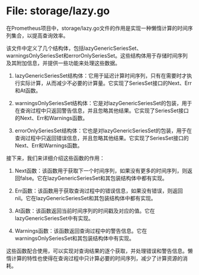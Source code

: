 # File: storage/lazy.go

在Prometheus项目中，storage/lazy.go文件的作用是实现一种懒惰计算的时间序列集合，以提高查询效率。

该文件中定义了几个结构体，包括lazyGenericSeriesSet、warningsOnlySeriesSet和errorOnlySeriesSet。这些结构体用于存储时间序列及其附加信息，并提供一些功能来处理这些数据。

1. lazyGenericSeriesSet结构体：它用于延迟计算时间序列，只有在需要时才执行实际计算，从而减少不必要的计算量。它实现了SeriesSet接口的Next、Err和At函数。

2. warningsOnlySeriesSet结构体：它是对lazyGenericSeriesSet的包装，用于在查询过程中只返回警告信息，并且忽略其他结果。它实现了SeriesSet接口的Next、Err和Warnings函数。

3. errorOnlySeriesSet结构体：它也是对lazyGenericSeriesSet的包装，用于在查询过程中只返回错误信息，并且忽略其他结果。它实现了SeriesSet接口的Next、Err和Warnings函数。

接下来，我们来详细介绍这些函数的作用：

1. Next函数：该函数用于获取下一个时间序列，如果没有更多的时间序列，则返回false。它在lazyGenericSeriesSet和其包装结构体中都有实现。

2. Err函数：该函数用于获取查询过程中的错误信息，如果没有错误，则返回nil。它在lazyGenericSeriesSet和其包装结构体中都有实现。

3. At函数：该函数返回当前时间序列的时间戳及对应的值。它在lazyGenericSeriesSet中有实现。

4. Warnings函数：该函数返回查询过程中的警告信息。它在warningsOnlySeriesSet和其包装结构体中有实现。

这些函数配合使用，可以实现对查询结果的逐个获取，并处理错误和警告信息。懒惰计算的特性也使得在查询过程中只计算必要的时间序列，减少了计算资源的消耗。

